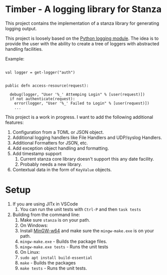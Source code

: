 # Timber - A logging library for Stanza

This project contains the implementation of a stanza library for generating
logging output.

This project is loosely based on the [Python logging module](https://docs.python.org/3/library/logging.html). The idea is to provide the user with the ability to create a tree of loggers with abstracted handling facilities.

Example:

```

val logger = get-logger("auth")


public defn access-resource(request):

  debug(logger, "User '%_' Attemping Login" % [user(request)])
  if not authenticate(request):
    error(logger, "User '%_' Failed to Login" % [user(request)])
    ...

```

This project is a work in progress. I want to add the following additional features:

1.  Configuration from a TOML or JSON object.
2.  Additional logging handlers like File Handlers and UDP/syslog Handlers.
3.  Additional Formatters for JSON, etc.
4.  Add exception object handling and formatting.
3.  Add timestamp support
    1.  Current stanza core library doesn't support this any date facility.
    2.  Probably needs a new library.
4.  Contextual data in the form of `KeyValue` objects.

# Setup

1.  If you are using JITx in VSCode
    1.  You can run the unit tests with `Ctrl-P` and then `task tests`
2.  Building from the command line:
    1.  Make sure `stanza` is on your path.
    2.  On Windows:
      1.  Install [MinGW-w64](https://www.mingw-w64.org/) and make sure the `mingw-make.exe` is on your path.
      2.  `mingw-make.exe` - Builds the package files.
      3.  `mingw-make.exe tests` - Runs the unit tests
    3.  On Linux:
      1.  `sudo apt install build-essential`
      2.  `make` - Builds the packages
      3.  `make tests` - Runs the unit tests.

